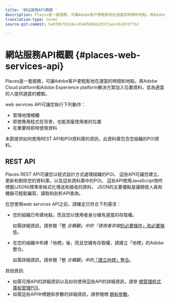 ```yaml
---
title: '網站服務API概觀 '
description: Places是一套服務，可讓Adobe客戶更輕鬆地在適當的時間和地點，將Adobe Experience cloud和Adobe Experience platform解決方案加入位置資料，並為適當的人提供適當的體驗。
translation-type: tm+mt
source-git-commit: 5a0705f02c8ecd540506b628371aec45107df7b2

---
```



# 網站服務API概觀 {#places-web-services-api}

Places是一套服務，可讓Adobe客戶更輕鬆地在適當的時間和地點，將Adobe Cloud platform和Adobe Experience platform解決方案加入位置資料，並為適當的人提供適當的體驗。

web services API可讓您執行下列動作：

* 管理地理柵欄
* 即使應用程式在背景，也能測量使用者的位置
* 在重要時即時使用資料

本節提供如何使用REST API和POI資料庫的資訊，此資料庫包含您組織的POI資料。

## REST API

Places REST API可讓您以程式設計方式處理組織的POI。 這些API可讓您建立、更新和刪除您的資料庫，以及這些資料庫中的POI。 這些API使用JavaScript物件標籤(JSON)標準來格式化傳送和接收的資料。 JSON的主要優點是讓開發人員和機器可輕鬆編寫、讀取和剖析API查詢。

在您使用web services API之前，請確定已符合下列需求：

* 您的組織已布建地點，而且您以使用者身分擁有適當的存取權。

   如需詳細資訊，請參閱「整 *合概觀」中的「使用者存取*[的必要條件」和必要條件](/help/web-service-api/adobe-i-o-integration.md)。

* 在您的組織中布建「地標」後，而且您擁有存取權，請建立「地標」的Adobe整合。

   如需詳細資訊，請參閱「整 *合概觀」中的*[「建立地標」整合](/help/web-service-api/adobe-i-o-integration.md)。

其他資訊:

* 如需可用API的詳細資訊以及如何使用這些API的詳細資訊，請參 [閱管理程式庫](/help/web-service-api/api-usage/manage-libraries/manage-libraries.md)[和管理POI](/help/web-service-api/api-usage/manage-pois/manage-pois.md)。
* 如需這些API中標題和參數的詳細資訊，請參閱標 [題和參數](/help/web-service-api/api-usage/headers-and-parameters.md)。